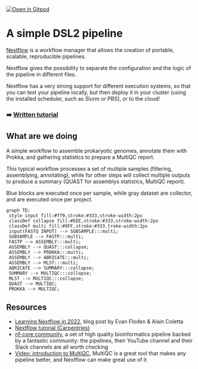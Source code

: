[![Open in Gitpod](https://gitpod.io/button/open-in-gitpod.svg)](https://gitpod.io/#https://github.com/thanhleviet/nextflow-example/tree/2023)
# A simple DSL2 pipeline

[Nextflow](https://www.nextflow.io/) is a workflow manager that allows the creation
of portable, scalable, reproducible pipelines.

Nextflow gives the possibility to separate the configuration and the logic of the
pipeline in different files.

Nextflow has a very strong support for different execution systems, so that you can
test your pipeline locally, but then deploy it in your cluster (using the installed
scheduler, such as Slurm or PBS), or to the cloud!

### :arrow_right: [**Written tutorial**](https://telatin.github.io/microbiome-bioinformatics/Nextflow-start/)

## What are we doing

A simple workflow to assemble prokaryotic genomes, annotate them with Prokka, and
gathering statistics to prepare a MultiQC report.

This typical workflow processes a set of multiple samples (filtering, assemblying,
annotating), while for other steps will collect multiple outputs to produce
a summary (QUAST for assemblys statistics, MultiQC report).

Blue blocks are executed once per sample, while gray dataset are collector, and are executed
once per project.

```mermaid
graph TD;
 style input fill:#ff9,stroke:#333,stroke-width:2px
 classDef collapse fill:#EEE,stroke:#333,stroke-width:2px
 classDef multi fill:#9FF,stroke:#333,troke-width:2px
 input(FASTQ INPUT) --> SUBSAMPLE:::multi;
 SUBSAMPLE --> FASTP:::multi;
 FASTP --> ASSEMBLY:::multi;
 ASSEMBLY --> QUAST:::collapse;
 ASSEMBLY --> PROKKA:::multi;
 ASSEMBLY --> ABRICATE:::multi;
 ASSEMBLY --> MLST:::multi;
 ABRICATE --> SUMMARY:::collapse;
 SUMMARY --> MULTIQC:::collapse;
 MLST --> MULTIQC:::collapse;
 QUAST --> MULTIQC;
 PROKKA --> MULTIQC;
```
## Resources

* [Learning Nextflow in 2022](https://www.nextflow.io/blog/2022/learn-nextflow-in-2022.html), blog post by Evan Floden & Alain Coletta
* [Nextflow tutorial (Carpentries)](https://carpentries-incubator.github.io/workflows-nextflow/index.html)
* [nf-core community](https://nf-co.re/), a set of high quality bioinformatics pipeline backed by a fantastic community: the pipelines, their YouTube channel and their Slack channels are all worth checking 
* [Video: introduction to MultiQC](https://www.youtube.com/watch?v=BbScv9TcaMg&ab_channel=PhilEwels), MultiQC is a great tool that makes any pipeline better, and Nextflow can make great use of it
